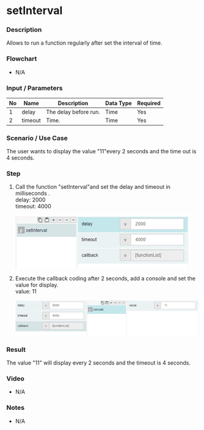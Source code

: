 ﻿# setInterval

### Description

Allows to run a function regularly after set the interval of time.

### Flowchart

- N/A 

### Input / Parameters

| No | Name | Description | Data Type | Required |
| ------ | ------ | ------ |------ | ------ |
| 1 | delay | The delay before run. | Time | Yes  |
| 2 | timeout | Time. | Time | Yes  |

### Scenario / Use Case

The user wants to display the value "11"every 2 seconds and the time out is 4 seconds.

### Step

1. Call the function "setInterval"and set the delay and timeout in milliseconds .
   <br>
   delay: 2000<br>
   timeout: 4000<br>
  
    ![](setInterval-step-1.png?raw=true)
    
2. Execute the callback coding after 2 seconds, add a console and set the value for display.
   <br>
  value: 11<br>
   
     ![](setInterval-step-2.png?raw=true)
    
### Result

The value "11" will display every 2 seconds and the timeout is 4 seconds.

### Video

- N/A

<!--[![Video](http://i.imgur.com/Ot5DWAW.png)](https://youtu.be/StTqXEQ2l-Y?t=35s)-->

### Notes

- N/A